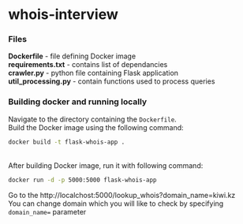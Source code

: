 # whois-interview

### Files
<b>Dockerfile</b> - file defining Docker image <br>
<b>requirements.txt</b> - contains list of dependancies <br>
<b>crawler.py</b> - python file containing Flask application <br>
<b>util_processing.py</b> - contain functions used to process queries <br>

### Building docker and running locally
Navigate to the directory containing the `Dockerfile`. <br>
Build the Docker image using the following command:<br>
```sh
docker build -t flask-whois-app .
```
<br>After building Docker image, run it with following command:
```sh
docker run -d -p 5000:5000 flask-whois-app
```
Go to the http://localchost:5000/lookup_whois?domain_name=kiwi.kz <br>
You can change domain which you will like to check by specifying `domain_name=` parameter


